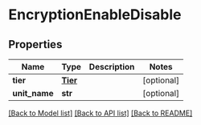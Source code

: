 # EncryptionEnableDisable

## Properties
Name | Type | Description | Notes
------------ | ------------- | ------------- | -------------
**tier** | [**Tier**](Tier.md) |  | [optional] 
**unit_name** | **str** |  | [optional] 

[[Back to Model list]](../README.md#documentation-for-models) [[Back to API list]](../README.md#documentation-for-api-endpoints) [[Back to README]](../README.md)


